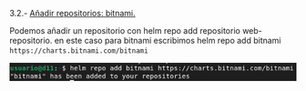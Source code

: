 3.2.- [Añadir repositorios: bitnami.](https://github.com/mikkgh/helm/blob/main/3.2.md)

Podemos añadir un repositorio con helm repo add repositorio web-repositorio.
en este caso para bitnami escribimos helm repo add bitnami `https://charts.bitnami.com/bitnami`

![imagen](https://github.com/mikkgh/helm/blob/main/imagenes/3.2.png)
